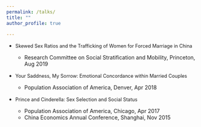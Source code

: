 ```yaml
---
permalink: /talks/
title: ""
author_profile: true

---
```


* <span style="font-size:0.9em;"> Skewed Sex Ratios and the Trafficking of Women for Forced Marriage in China
  * Research Committee on Social Stratification and Mobility, Princeton, Aug 2019
  
* <span style="font-size:0.9em;"> Your Saddness, My Sorrow: Emotional Concordance within Married Couples
  * Population Association of America, Denver, Apr 2018

* <span style="font-size:0.9em;"> Prince and Cinderella: Sex Selection and Social Status
  * Population Association of America, Chicago, Apr 2017
  * China Economics Annual Conference, Shanghai, Nov 2015
